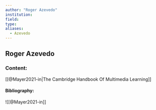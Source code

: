 ```yaml
---
author: "Roger Azevedo"
institution:
field:
type:
aliases:
  - Azevedo
---
```


## Roger Azevedo

### Content:
[[@Mayer2021-in|The Cambridge Handbook Of Multimedia Learning]]

#### Bibliography:

![[@Mayer2021-in]]